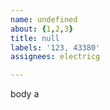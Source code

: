 ```yaml
---         
name: undefined
about: {1,2,3}
title: null
labels: '123, 43380'
assignees: electricg

---         
```


body a
